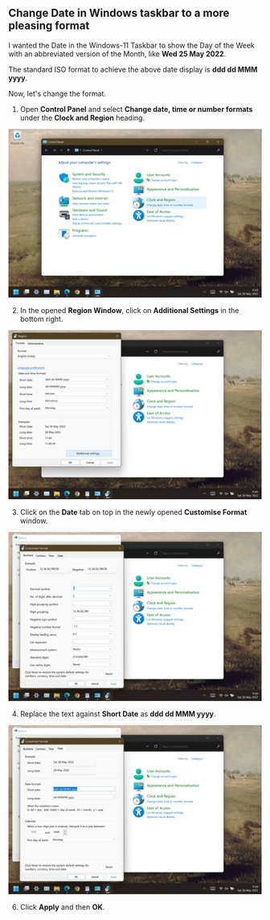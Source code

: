 ## Change Date in Windows taskbar to a more pleasing format

I wanted the Date in the Windows-11 Taskbar to show the Day of the Week with an abbreviated version of the Month, like **Wed 25 May 2022**.

The standard ISO format to achieve the above date display is **ddd dd MMM yyyy**.

Now, let's change the format.

1. Open **Control Panel** and select **Change date, time or number formats** under the **Clock and Region** heading.

![Control Panel Image](docs/assets/1-control-panel.png)


2. In the opened **Region Window**, click on **Additional Settings** in the bottom right.

![Region Window Image](docs/assets/2-region.png)


3. Click on the **Date** tab on top in the newly opened **Customise Format** window.

![Region Window Date Tab Image](docs/assets/3-numbers.png)


4. Replace the text against **Short Date** as **ddd dd MMM yyyy**.

![Date Tab Short Date Selected Image](docs/assets/4-date.png)


6. Click **Apply** and then **OK**.
